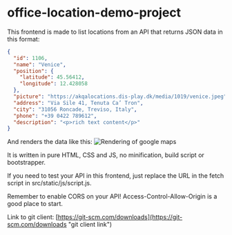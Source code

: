 # office-location-demo-project
This frontend is made to list locations from an API that returns JSON data in this format:
```json
{
  "id": 1106,
  "name": "Venice",
  "position": {
    "latitude": 45.56412,
    "longitude": 12.428058
  },
  "picture": "https://akqalocations.dis-play.dk/media/1019/venice.jpeg",
  "address": "Via Sile 41, Tenuta Ca’ Tron",
  "city": "31056 Roncade, Treviso, Italy",
  "phone": "+39 0422 789612",
  "description": "<p>rich text content</p>"
}
```

And renders the data like this:
![Rendering of google maps](https://i.gyazo.com/4a7e0f3e2660da47b342ac6a1536f6ed.png "Rendering of google maps")

It is written in pure HTML, CSS and JS, no minification, build script or bootstrapper.

If you need to test your API in this frontend, just replace the URL in the fetch script in src/static/js/script.js.

Remember to enable CORS on your API! Access-Control-Allow-Origin is a good place to start.

Link to git client: [https://git-scm.com/downloads](https://git-scm.com/downloads "git client link")
